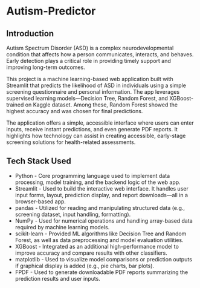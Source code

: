 # Autism-Predictor

## Introduction
Autism Spectrum Disorder (ASD) is a complex neurodevelopmental condition that affects how a person communicates, interacts, and behaves. Early detection plays a critical role in providing timely support and improving long-term outcomes.

This project is a machine learning-based web application built with Streamlit that predicts the likelihood of ASD in individuals using a simple screening questionnaire and personal information. The app leverages supervised learning models—Decision Tree, Random Forest, and XGBoost-trained on Kaggle dataset. Among these, Random Forest showed the highest accuracy and was chosen for final predictions.

The application offers a simple, accessible interface where users can enter inputs, receive instant predictions, and even generate PDF reports. It highlights how technology can assist in creating accessible, early-stage screening solutions for health-related assessments.

## Tech Stack Used
-  Python - Core programming language used to implement data processing, model training, and the backend logic of the web app.
-  Streamlit - Used to build the interactive web interface. It handles user input forms, layout, prediction display, and report downloads—all in a browser-based app.
-  pandas - Utilized for reading and manipulating structured data (e.g., screening dataset, input handling, formatting).
-  NumPy - Used for numerical operations and handling array-based data required by machine learning models. 
-  scikit-learn - Provided ML algorithms like Decision Tree and Random Forest, as well as data preprocessing and model evaluation utilities.
-  XGBoost - Integrated as an additional high-performance model to improve accuracy and compare results with other classifiers.
-  matplotlib - Used to visualize model comparisons or prediction outputs if graphical display is added (e.g., pie charts, bar plots).
-  FPDF - Used to generate downloadable PDF reports summarizing the prediction results and user inputs.




